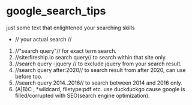 # google_search_tips
just some text that enlightened your searching skills

* // your actual search //

1) //"search query"// for exact term search. 
2) //site:fireship.io search query// to search within that site only.
3) //search query -jquery // to exclude jquery from your search result.
4) //search query after:2020// to search result from after 2020, can use before too.
5) //search query 2014..2016// to search between 2014 and 2016 only.
6) (A|B)C , *wildcard, filetype:pdf etc. use duckduckgo cause google is filled/corrupted with SEO(search engine optimization).
